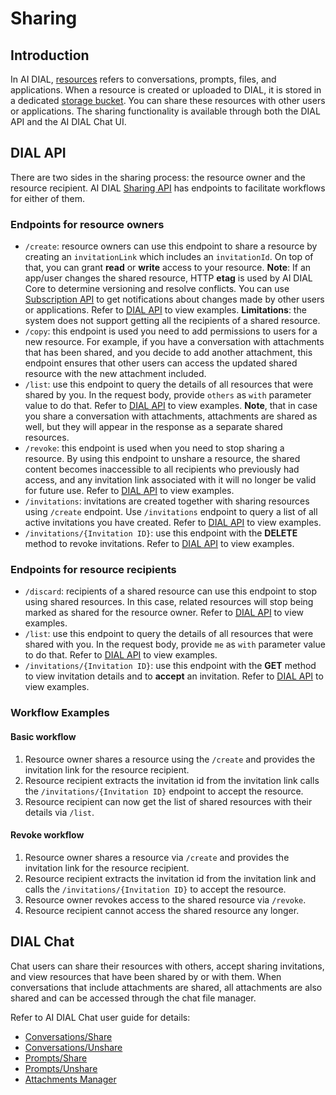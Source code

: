 # Sharing

## Introduction

In AI DIAL, [resources](/docs/architecture.md#resources) refers to conversations, prompts, files, and applications. When a resource is created or uploaded to DIAL, it is stored in a dedicated [storage bucket](/docs/architecture.md#persistent-layer). You can share these resources with other users or applications. The sharing functionality is available through both the DIAL API and the AI DIAL Chat UI.

## DIAL API

There are two sides in the sharing process: the resource owner and the resource recipient. AI DIAL [Sharing API](https://epam-rail.com/dial_api#tag/Sharing) has endpoints to facilitate workflows for either of them.

### Endpoints for resource owners

* `/create`: resource owners can use this endpoint to share a resource by creating an `invitationLink` which includes an `invitationId`. On top of that, you can grant **read** or **write** access to your resource. **Note**: If an app/user changes the shared resource, HTTP **etag** is used by AI DIAL Core to determine versioning and resolve conflicts. You can use [Subscription API](/docs/tutorials/collaboration/4.notifications.md#subscriptions) to get notifications about changes made by other users or applications. Refer to [DIAL API](https://epam-rail.com/dial_api#tag/Sharing/paths/~1v1~1ops~1resource~1share~1create/post) to view examples. **Limitations**: the system does not support getting all the recipients of a shared resource.
* `/copy`: this endpoint is used you need to add permissions to users for a new resource. For example, if you have a conversation with attachments that has been shared, and you decide to add another attachment, this endpoint ensures that other users can access the updated shared resource with the new attachment included.
* `/list`: use this endpoint to query the details of all resources that were shared by you. In the request body, provide `others` as `with` parameter value to do that. Refer to [DIAL API](https://epam-rail.com/dial_api#tag/Sharing/paths/~1v1~1ops~1resource~1share~1list/post) to view examples. **Note**, that in case you share a conversation with attachments, attachments are shared as well, but they will appear in the response as a separate shared resources.
* `/revoke`: this endpoint is used when you need to stop sharing a resource. By using this endpoint to unshare a resource, the shared content becomes inaccessible to all recipients who previously had access, and any invitation link associated with it will no longer be valid for future use. Refer to [DIAL API](https://epam-rail.com/dial_api#tag/Sharing/paths/~1v1~1ops~1resource~1share~1revoke/post) to view examples.
* `/invitations`: invitations are created together with sharing resources using `/create` endpoint. Use `/invitations` endpoint to query a list of all active invitations you have created. Refer to [DIAL API](https://epam-rail.com/dial_api#tag/Sharing/paths/~1v1~1invitations/get) to view examples.
* `/invitations/{Invitation ID}`: use this endpoint with the **DELETE** method to revoke invitations. Refer to [DIAL API](https://epam-rail.com/dial_api#tag/Sharing/paths/~1v1~1invitations~1%7BInvitation%20ID%7D/delete) to view examples.

### Endpoints for resource recipients

* `/discard`: recipients of a shared resource can use this endpoint to stop using shared resources. In this case, related resources will stop being marked as shared for the resource owner. Refer to  [DIAL API](https://epam-rail.com/dial_api#tag/Sharing/paths/~1v1~1ops~1resource~1share~1discard/post) to view examples.
* `/list`: use this endpoint to query the details of all resources that were shared with you. In the request body, provide `me` as `with` parameter value to do that. Refer to [DIAL API](https://epam-rail.com/dial_api#tag/Sharing/paths/~1v1~1ops~1resource~1share~1list/post) to view examples.
* `/invitations/{Invitation ID}`: use this endpoint with the **GET** method to view invitation details and to **accept** an invitation. Refer to [DIAL API](https://epam-rail.com/dial_api#tag/Sharing/paths/~1v1~1invitations~1%7BInvitation%20ID%7D/get) to view examples.

### Workflow Examples

#### Basic workflow

1. Resource owner shares a resource using the `/create` and provides the invitation link for the resource recipient.
2. Resource recipient extracts the invitation id from the invitation link calls the `/invitations/{Invitation ID}` endpoint to accept the resource.
3. Resource recipient can now get the list of shared resources with their details via `/list`.

#### Revoke workflow

1. Resource owner shares a resource via `/create` and provides the invitation link for the resource recipient.
2. Resource recipient extracts the invitation id from the invitation link and calls the `/invitations/{Invitation ID}` to accept the resource.
3. Resource owner revokes access to the shared resource via `/revoke`.
4. Resource recipient cannot access the shared resource any longer.

## DIAL Chat

Chat users can share their resources with others, accept sharing invitations, and view resources that have been shared by or with them. When conversations that include attachments are shared, all attachments are also shared and can be accessed through the chat file manager.

Refer to AI DIAL Chat user guide for details: 

* [Conversations/Share](/docs/user-guide.md#share)
* [Conversations/Unshare](/docs/user-guide.md#unshare)
* [Prompts/Share](/docs/user-guide.md#share-1)
* [Prompts/Unshare](/docs/user-guide.md#unshare-1)
* [Attachments Manager](/docs/user-guide.md#attachments-manager)


